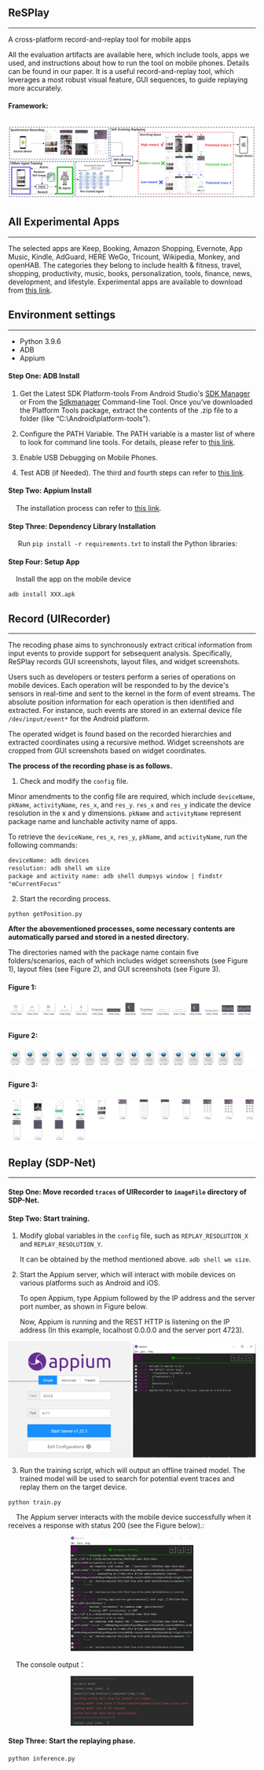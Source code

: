 ## ReSPlay
---
A cross-platform record-and-replay tool for mobile apps

All the evaluation artifacts are available here, which include tools, apps we used, and instructions about how to run the tool on mobile phones. Details can be found in our paper. It is a useful record-and-replay tool, which leverages a most robust visual feature, GUI sequences, to guide replaying more accurately.

#### Framework:
![Framework](https://github.com/anonymousCSCode/ReSPlay/blob/main/Figures/oview.png)
---

## All Experimental Apps
---
The selected apps are Keep, Booking, Amazon Shopping, Evernote, App Music, Kindle, AdGuard, HERE WeGo, Tricount, Wikipedia, Monkey, and openHAB. The categories they belong to include health & fitness, travel, shopping, productivity, music, books, personalization, tools, finance, news, development, and lifestyle.
Experimental apps are available to download from [this link](https://drive.google.com/file/d/161DLXEDe7S4WPCPOzCVDpiZQBMzdoeTR/view?usp=sharing).

## Environment settings
---
  * Python 3.9.6
  * ADB
  * Appium
  
#### Step One: ADB Install
1. Get the Latest SDK Platform-tools From Android Studio's [SDK Manager](https://developer.android.com/studio/intro/update#sdk-manager) or From the [Sdkmanager](https://developer.android.com/studio/command-line/sdkmanager) Command-line Tool. Once you’ve downloaded the Platform Tools package, extract the contents of the .zip file to a folder (like “C:\Android\platform-tools”).

2. Configure the PATH Variable. The PATH variable is a master list of where to look for command line tools. For details, please refer to [this link](https://lifehacker.com/the-easiest-way-to-install-androids-adb-and-fastboot-to-1586992378).

3. Enable USB Debugging on Mobile Phones.

4. Test ADB (if Needed).
The third and fourth steps can refer to [this link](https://www.howtogeek.com/125769/how-to-install-and-use-abd-the-android-debug-bridge-utility/).

#### Step Two: Appium Install
&nbsp;&nbsp;&nbsp;&nbsp;The installation process can refer to [this link](https://appium.io/docs/en/about-appium/getting-started/?lang=en).

#### Step Three: Dependency Library Installation  
&nbsp;&nbsp;&nbsp;&nbsp; Run `pip install -r requirements.txt` to install the Python libraries:
  
#### Step Four: Setup App
&nbsp;&nbsp;&nbsp;&nbsp;Install the app on the mobile device
  ```
  adb install XXX.apk
  ```
## Record (UIRecorder)
---
The recoding phase aims to synchronously extract critical information from input events to provide support for sebsequent analysis. Specifically, ReSPlay records GUI screenshots, layout files, and widget screenshots. 

Users such as developers or testers perform a series of operations on mobile devices. Each operation will be responded to by the device's sensors in real-time and sent to the kernel in the form of event streams. The absolute position information for each operation is then identified and extracted. For instance, such events are stored in an external device file `/dev/input/event*` for the Android platform. 

The operated widget is found based on the recorded hierarchies and extracted coordinates using a recursive method. Widget screenshots are cropped from GUI screenshots based on widget coordinates.

**The process of the recording phase is as follows.**

1. Check and modify the `config` file.

Minor amendments to the config file are required, which include `deviceName`, `pkName`, `activityName`, `res_x`, and `res_y`. `res_x` and `res_y` indicate the device resolution in the x and y dimensions. `pkName` and `activityName` represent package name and lunchable activity name of apps.

To retrieve the `deviceName`, `res_x`, `res_y`, `pkName`, and `activityName`, run the following commands:
```
deviceName: adb devices
resolution: adb shell wm size
package and activity name: adb shell dumpsys window | findstr "mCurrentFocus"
```
2. Start the recording process.
```
python getPosition.py
```

**After the abovementioned processes, some necessary contents are automatically parsed and stored in a nested directory.**

The directories named with the package name contain five folders/scenarios, each of which includes widget screenshots (see Figure 1), layout files (see Figure 2), and GUI screenshots (see Figure 3).


#### Figure 1:
![figure2](https://github.com/anonymousCSCode/ReSPlay/blob/main/Figures/widget_screenshots.jpg)

#### Figure 2:
![figure3](https://github.com/anonymousCSCode/ReSPlay/blob/main/Figures/layout_files.jpg)

#### Figure 3:
![figure4](https://github.com/anonymousCSCode/ReSPlay/blob/main/Figures/GUI_screenshots.jpg)


## Replay (SDP-Net)
---
#### Step One: Move recorded `traces` of UIRecorder to `imageFile` directory of SDP-Net.

#### Step Two: Start training.

1. Modify global variables in the `config` file, such as `REPLAY_RESOLUTION_X`  and `REPLAY_RESOLUTION_Y`.
   
   It can be obtained by the method mentioned above. `adb shell wm size`.

2. Start the Appium server, which will interact with mobile devices on various platforms such as Android and iOS.

   To open Appium, type Appium followed by the IP address and the server port number, as shown in Figure below.
   
   Now, Appium is running and the REST HTTP is listening on the IP address (In this example, localhost 0.0.0.0 and the server port 4723).


<div align="center">
	<img src="https://github.com/anonymousCSCode/ReSPlay/blob/main/Figures/appium_server_start1.png" width="250">
 
 <img src="https://github.com/anonymousCSCode/ReSPlay/blob/main/Figures/appium_server_start2.png" width="250">
</div>

3. Run the training script, which will output an offline trained model. The trained model will be used to search for potential event traces and replay them on the target device.
```
python train.py
```

&nbsp;&nbsp;&nbsp;&nbsp;The Appium server interacts with the mobile device successfully when it receives a response with status 200 (see the Figure below).:
<div align="center">
	<img src="https://github.com/anonymousCSCode/ReSPlay/blob/main/Figures/train_appium_server.png" width="250">
</div>

&nbsp;&nbsp;&nbsp;&nbsp;The console output：
<div align="center">
<img src="https://github.com/anonymousCSCode/ReSPlay/blob/main/Figures/ReSPlay_train.png" width="250">
</div>

#### Step Three: Start the replaying phase.
```
python inference.py
```

